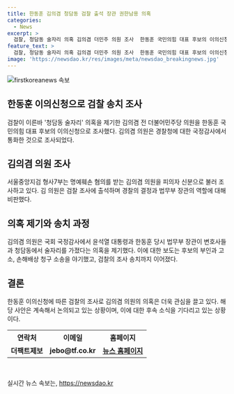 ```yaml
---
title: 한동훈 김의겸 청담동 검찰 출석 장관 권한남용 의혹
categories:
  - News
excerpt: >
  검찰, 청담동 술자리 의혹 김의겸 더민주 의원 조사  한동훈 국민의힘 대표 후보의 이의신청으로 검찰이 김의겸 더민주당 의원을 조사 중. 김 의원은 명예훼손 혐의로 피의자 신분으로 조사를 받고, 경찰의 불기소 결정을 검찰로 송치한 것에 대해 권한 남용이라 주장. 국회 국정감사에서는 윤석열 대통령과 한동훈 법무부 장관이 청담동 술자리 의혹을 제기한 적 있었으며, 소송과 검찰 조사를 거쳐 현재 조사 중임.
feature_text: >
  검찰, 청담동 술자리 의혹 김의겸 더민주 의원 조사  한동훈 국민의힘 대표 후보의 이의신청으로 검찰이 김의겸 더민주당 의원을 조사 중. 김 의원은 명예훼손 혐의로 피의자 신분으로 조사를 받고, 경찰의 불기소 결정을 검찰로 송치한 것에 대해 권한 남용이라 주장. 국회 국정감사에서는 윤석열 대통령과 한동훈 법무부 장관이 청담동 술자리 의혹을 제기한 적 있었으며, 소송과 검찰 조사를 거쳐 현재 조사 중임.
image: 'https://newsdao.kr/res/images/meta/newsdao_breakingnews.jpg'
---
```


<p><img src="https://newsdao.kr/res/images/meta/newsdao_breakingnews.jpg" alt="firstkoreanews 속보" /></p>

<h2 data-ke-size="size26">한동훈 이의신청으로 검찰 송치 조사</h2>

<p data-ke-size="size16">검찰이 이른바 '청담동 술자리' 의혹을 제기한 김의겸 전 더불어민주당 의원을 한동훈 국민의힘 대표 후보의 이의신청으로 조사했다. 김의겸 의원은 경찰청에 대한 국정감사에서 통화한 것으로 조사되었다.</p>

<h2 data-ke-size="size26">김의겸 의원 조사</h2>

<p data-ke-size="size16">서울중앙지검 형사7부는 명예훼손 혐의를 받는 김의겸 의원을 피의자 신분으로 불러 조사하고 있다. 김 의원은 검찰 조사에 출석하며 경찰의 결정과 법무부 장관의 역할에 대해 비판했다.</p>

<h2 data-ke-size="size26">의혹 제기와 송치 과정</h2>

<p data-ke-size="size16">김의겸 의원은 국회 국정감사에서 윤석열 대통령과 한동훈 당시 법무부 장관이 변호사들과 청담동에서 술자리를 가졌다는 의혹을 제기했다. 이에 대한 보도는 후보의 부인과 고소, 손해배상 청구 소송을 야기했고, 검찰의 조사 송치까지 이어졌다.</p>

<h2 data-ke-size="size26">결론</h2>

<p data-ke-size="size16">한동훈 이의신청에 따른 검찰의 조사로 김의겸 의원의 의혹은 더욱 관심을 끌고 있다. 해당 사안은 계속해서 논의되고 있는 상황이며, 이에 대한 후속 소식을 기다리고 있는 상황이다.</p>

<table>
    <tr>
        <th>연락처</th>
        <th>이메일</th>
        <th>홈페이지</th>
    </tr>
    <tr>
        <td style="text-align: center; height: 17px;"><b>더팩트제보</b></td>
        <td style="text-align: center; height: 17px;"><b>jebo@tf.co.kr</b></td>
        <td style="text-align: center; height: 17px;"><b><a href="http://talk.tf.co.kr/bbs/report/write">뉴스 홈페이지</a></b></td>
    </tr>
</table>

<p data-ke-size="size16">&nbsp;</p>
실시간 뉴스 속보는, <a href="https://newsdao.kr" rel="dofollow">https://newsdao.kr</a>


